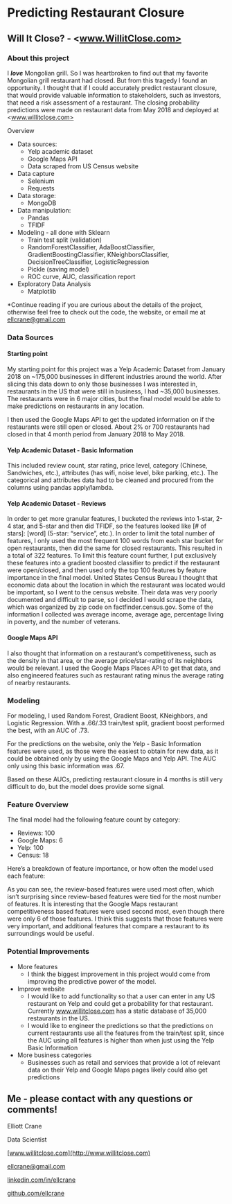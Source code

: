 # Predicting Restaurant Closure
## Will It Close? - <www.WillitClose.com>
### About this project
I ***love*** Mongolian grill. So I was heartbroken to find out that my favorite Mongolian grill restaurant had closed. But from this tragedy I found an opportunity. I thought that if I could accurately predict restaurant closure, that would provide valuable information to stakeholders, such as investors, that need a risk assessment of a restaurant. The closing probability predictions were made on restaurant data from May 2018 and deployed at <www.willitclose.com>

Overview
- Data sources:
	- Yelp academic dataset
	- Google Maps API
	- Data scraped from US Census website
- Data capture
	- Selenium
	- Requests
- Data storage:
	- MongoDB
- Data manipulation:
	- Pandas
	- TFIDF
- Modeling - all done with Sklearn
	- Train test split (validation)
	- RandomForestClassifier, AdaBoostClassifier, GradientBoostingClassifier, KNeighborsClassifier, DecisionTreeClassifier, LogisticRegression
	- Pickle (saving model)
	- ROC curve, AUC, classification report
- Exploratory Data Analysis
	- Matplotlib

*Continue reading if you are curious about the details of the project, otherwise feel free to check out the code, the website, or email me at <ellcrane@gmail.com>

### Data Sources

#### Starting point

My starting point for this project was a Yelp Academic Dataset from January 2018 on ~175,000 businesses in different industries around the world. After slicing this data down to only those businesses I was interested in, restaurants in the US that were still in business, I had ~35,000 businesses. The restaurants were in 6 major cities, but the final model would be able to make predictions on restaurants in any location.

I then used the Google Maps API to get the updated information on if the restaurants were still open or closed. About 2% or 700 restaurants had closed in that 4 month period from January 2018 to May 2018.

#### Yelp Academic Dataset - Basic Information
This included review count, star rating, price level, category (Chinese, Sandwiches, etc.), attributes (has wifi, noise level, bike parking, etc.). The categorical and attributes data had to be cleaned and procured from the columns using pandas apply/lambda.
#### Yelp Academic Dataset - Reviews
In order to get more granular features, I bucketed the reviews into 1-star, 2-4 star, and 5-star and then did TFIDF, so the features looked like [# of stars]: [word] (5-star: “service”, etc.). In order to limit the total number of features, I only used the most frequent 100 words from each star bucket for open restaurants, then did the same for closed restaurants. This resulted in a total of 322 features. To limit this feature count further, I put exclusively these features into a gradient boosted classifier to predict if the restaurant were open/closed, and then used only the top 100 features by feature importance in the final model.
United States Census Bureau
I thought that economic data about the location in which the restaurant was located would be important, so I went to the census website. Their data was very poorly documented and difficult to parse, so I decided I would scrape the data, which was organized by zip code on factfinder.census.gov. Some of the information I collected was average income, average age, percentage living in poverty, and the number of veterans.
#### Google Maps API
I also thought that information on a restaurant’s competitiveness, such as the density in that area, or the average price/star-rating of its neighbors would be relevant. I used the Google Maps Places API to get that data, and also engineered features such as restaurant rating minus the average rating of nearby restaurants. 

### Modeling
For modeling, I used Random Forest, Gradient Boost, KNeighbors, and Logistic Regression. With a .66/.33 train/test split, gradient boost performed the best, with an AUC of .73.

For the predictions on the website, only the Yelp - Basic Information features were used, as those were the easiest to obtain for new data, as it could be obtained only by using the Google Maps and Yelp API. The AUC only using this basic information was .67.

Based on these AUCs, predicting restaurant closure in 4 months is still very difficult to do, but the model does provide some signal.

### Feature Overview
The final model had the following feature count by category:
- Reviews: 100
- Google Maps: 6
- Yelp: 100
- Census: 18

Here’s a breakdown of feature importance, or how often the model used each feature:



As you can see, the review-based features were used most often, which isn’t surprising since review-based features were tied for the most number of features. It is interesting that the Google Maps restaurant competitiveness based features were used second most, even though there were only 6 of those features. I think this suggests that those features were very important, and additional features that compare a restaurant to its surroundings would be useful.

### Potential Improvements
- More features
	- I think the biggest improvement in this project would come from improving the predictive power of the model.
- Improve website
	- I would like to add functionality so that a user can enter in any US restaurant on Yelp and could get a probability for that restaurant. Currently www.willitclose.com has a static database of 35,000 restaurants in the US.
	- I would like to engineer the predictions so that the predictions on current restaurants use all the features from the train/test split, since the AUC using all features is higher than when just using the Yelp Basic Information
- More business categories
	- Businesses such as retail and services that provide a lot of relevant data on their Yelp and Google Maps pages likely could also get predictions

## Me - please contact with any questions or comments!
Elliott Crane

Data Scientist

[www.willitclose.com](http://www.willitclose.com)

<ellcrane@gmail.com>

[linkedin.com/in/ellcrane](https://www.linkedin.com/in/ellcrane/)

[github.com/ellcrane](https://github.com/ellcrane)
